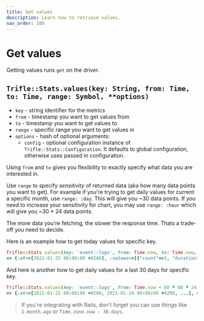 ```yaml
---
title: Get values
description: Learn how to retrieve values.
nav_order: 100
---
```


# Get values

Getting values runs `get` on the driver.

## `Trifle::Stats.values(key: String, from: Time, to: Time, range: Symbol, **options)`
- `key` - string identifier for the metrics
- `from` - timestamp you want to get values from
- `to` - timestamp you want to get values to
- `range` - specific range you want to get values in
- `options` - hash of optional arguments:
    - `config` - optional configuration instance of `Trifle::Stats::Configuration`. It defaults to global configuration, otherwise uses passed in configuration.

Using `from` and `to` gives you flexibility to exactly specify what data you are interested in.

Use `range` to specify _sensitivity_ of returned data (aka how many data points you want to get). For example if you're trying to get daily values for current a specific month, use `range: :day`. This will give you ~30 data points. If you need to increase your sensitivity for chart, you may use `range: :hour` which will give you ~30 * 24 data points.

The more data you're fetching, the slower the response time. Thats a trade-off you need to decide.

Here is an example how to get today values for specific key.

```ruby
Trifle::Stats.values(key: 'event::logs', from: Time.now, to: Time.now, range: :day)
=> {:at=>[2021-01-25 00:00:00 +0200], :values=>[{"count"=>3, "duration"=>8, "lines"=>658}]}
```

And here is another how to get daily values for a last 30 days for specific key.

```ruby
Trifle::Stats.values(key: 'event::logs', from: Time.now - 60 * 60 * 24 * 30, to: Time.now, range: :day)
=> {:at=>[2021-01-25 00:00:00 +0200, 2021-01-24 00:00:00 +0200, ...], values: [{"count"=>3, "duration"=>8, "lines"=>658}, {"count"=>1, "duration"=>3, "lines"=>311}, ...]}
```

> If you're integrating with Rails, don't forget you can use _things_ like `1.month.ago` or `Time.zone.now - 30.days`.